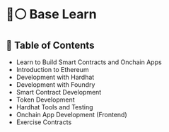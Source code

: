 # 🔵⚪ Base Learn

## 📄 Table of Contents

- Learn to Build Smart Contracts and Onchain Apps
- Introduction to Ethereum
- Development with Hardhat
- Development with Foundry
- Smart Contract Development
- Token Development
- Hardhat Tools and Testing
- Onchain App Development (Frontend)
- Exercise Contracts
